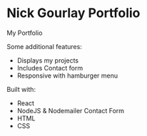Nick Gourlay Portfolio
=================================

My Portfolio

Some additional features:
* Displays my projects
* Includes Contact form
* Responsive with hamburger menu

Built with:
* React
* NodeJS & Nodemailer Contact Form
* HTML
* CSS